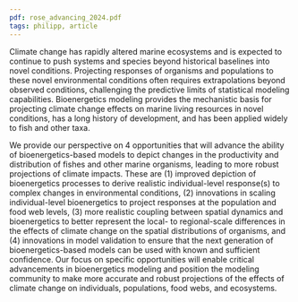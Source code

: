 ```yaml
---
pdf: rose_advancing_2024.pdf
tags: philipp, article
---
```

Climate change has rapidly altered marine ecosystems and is expected to continue to 
push systems and species beyond historical baselines into novel conditions. Projecting responses of 
organisms and populations to these novel environmental conditions often requires extrapolations 
beyond observed conditions, challenging the predictive limits of statistical modeling capabilities. 
Bioenergetics modeling provides the mechanistic basis for projecting climate change effects on 
marine living resources in novel conditions, has a long history of development, and has been applied 
widely to fish and other taxa.  

We provide our perspective on 4 opportunities that will advance the 
ability of bioenergetics-based models to depict changes in the productivity and distribution of fishes 
and other marine organisms, leading to more robust projections of climate impacts. These are (1) 
improved depiction of bioenergetics processes to derive realistic individual-level response(s) to  
complex changes in environmental conditions, (2) innovations in scaling individual-level bioenergetics 
to project responses at the population and food web levels, (3) more realistic coupling between 
spatial dynamics and bioenergetics to better represent the local- to regional-scale differences in the 
effects of climate change on the spatial distributions of organisms, and (4) innovations in model 
validation to ensure that the next generation of bioenergetics-based models can be used with known 
and sufficient confidence. Our focus on specific opportunities will enable critical advancements in 
bioenergetics modeling and position the modeling community to make more accurate and robust 
projections of the effects of climate change on individuals, populations, food webs, and ecosystems. 



